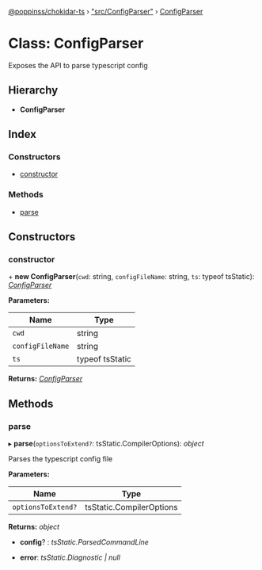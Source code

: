 [@poppinss/chokidar-ts](../README.md) › ["src/ConfigParser"](../modules/_src_configparser_.md) › [ConfigParser](_src_configparser_.configparser.md)

# Class: ConfigParser

Exposes the API to parse typescript config

## Hierarchy

- **ConfigParser**

## Index

### Constructors

- [constructor](_src_configparser_.configparser.md#constructor)

### Methods

- [parse](_src_configparser_.configparser.md#parse)

## Constructors

### constructor

\+ **new ConfigParser**(`cwd`: string, `configFileName`: string, `ts`: typeof tsStatic): _[ConfigParser](_src_configparser_.configparser.md)_

**Parameters:**

| Name             | Type            |
| ---------------- | --------------- |
| `cwd`            | string          |
| `configFileName` | string          |
| `ts`             | typeof tsStatic |

**Returns:** _[ConfigParser](_src_configparser_.configparser.md)_

## Methods

### parse

▸ **parse**(`optionsToExtend?`: tsStatic.CompilerOptions): _object_

Parses the typescript config file

**Parameters:**

| Name               | Type                     |
| ------------------ | ------------------------ |
| `optionsToExtend?` | tsStatic.CompilerOptions |

**Returns:** _object_

- **config**? : _tsStatic.ParsedCommandLine_

- **error**: _tsStatic.Diagnostic | null_
